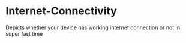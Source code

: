 # Internet-Connectivity
Depicts whether your device has working internet connection or not in super fast time

